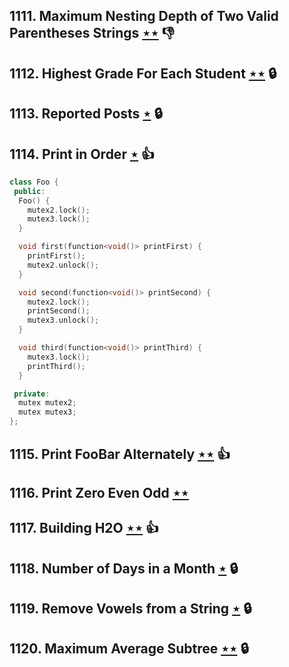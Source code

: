 ## 1111. Maximum Nesting Depth of Two Valid Parentheses Strings [$\star\star$](https://leetcode.com/problems/maximum-nesting-depth-of-two-valid-parentheses-strings) :thumbsdown:

## 1112. Highest Grade For Each Student [$\star\star$](https://leetcode.com/problems/highest-grade-for-each-student) 🔒

## 1113. Reported Posts [$\star$](https://leetcode.com/problems/reported-posts) 🔒

## 1114. Print in Order [$\star$](https://leetcode.com/problems/print-in-order) :thumbsup:

```cpp
class Foo {
 public:
  Foo() {
    mutex2.lock();
    mutex3.lock();
  }

  void first(function<void()> printFirst) {
    printFirst();
    mutex2.unlock();
  }

  void second(function<void()> printSecond) {
    mutex2.lock();
    printSecond();
    mutex3.unlock();
  }

  void third(function<void()> printThird) {
    mutex3.lock();
    printThird();
  }

 private:
  mutex mutex2;
  mutex mutex3;
};
```

## 1115. Print FooBar Alternately [$\star\star$](https://leetcode.com/problems/print-foobar-alternately) :thumbsup:

## 1116. Print Zero Even Odd [$\star\star$](https://leetcode.com/problems/print-zero-even-odd)

## 1117. Building H2O [$\star\star$](https://leetcode.com/problems/building-h2o) :thumbsup:

## 1118. Number of Days in a Month [$\star$](https://leetcode.com/problems/number-of-days-in-a-month) 🔒

## 1119. Remove Vowels from a String [$\star$](https://leetcode.com/problems/remove-vowels-from-a-string) 🔒

## 1120. Maximum Average Subtree [$\star\star$](https://leetcode.com/problems/maximum-average-subtree) 🔒
